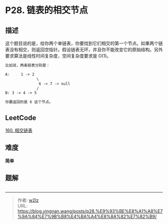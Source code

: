 # P28. 链表的相交节点


<!--more-->

## 描述

这个题目说的是，给你两个单链表，你要找到它们相交的第一个节点。如果两个链表没有相交，则返回空指针。假设链表无环，并且你不能改变它的原始结构。另外要求算法是线性时间复杂度，空间复杂度要求是 O(1)。

```markdown
比如说，两条链表分别是：

A:     1 -> 2
              \
               6 -> 7 -> null
              /
B: 3 -> 4 -> 5

你要返回的是 6 这个节点。
```

## LeetCode

[160. 相交链表](https://leetcode.cn/problems/intersection-of-two-linked-lists/description/)

## 难度

**简单**

## 题解

```java

```


---

> 作者: [w2lz](https://github.com/w2lz)  
> URL: https://blog.yingnan.wang/posts/p28.%E9%93%BE%E8%A1%A8%E7%9A%84%E7%9B%B8%E4%BA%A4%E8%8A%82%E7%82%B9/  

